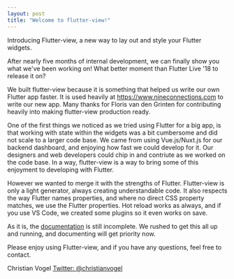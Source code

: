 ```yaml
---
layout: post
title: "Welcome to flutter-view!"
---
```


Introducing Flutter-view, a new way to lay out and style your Flutter widgets.

After nearly five months of internal development, we can finally show you what we've been working on! What better moment than Flutter Live '18 to release it on? 

We built flutter-view because it is something that helped us write our own Flutter app faster. It is used heavily at https://www.nineconnections.com to write our new app. Many thanks for Floris van den Grinten for contributing heavily into making flutter-view production ready.

One of the first things we noticed as we tried using Flutter for a big app, is that working with state within the widgets was a bit cumbersome and did not scale to a larger code base. We came from using Vue.js/Nuxt.js for our backend dashboard, and enjoying how fast we could develop for it. Our designers and web developers could chip in and contriute as we worked on the code base. In a way, flutter-view is a way to bring some of this enjoyment to developing with Flutter.

However we wanted to merge it with the strengths of Flutter. Flutter-view is only a light generator, always creating understandable code. It also respects the way Flutter names properties, and where no direct CSS property matches, we use the Flutter properties. Hot reload works as always, and if you use VS Code, we created some plugins so it even works on save.

As it is, the [documentation](https://docs.flutter-view.io) is still incomplete. We rushed to get this all up and running, and documenting will get priority now.

Please enjoy using Flutter-view, and if you have any questions, feel free to contact.

Christian Vogel
[Twitter: @christianvogel](https://twitter.com/christianvogel)

